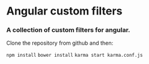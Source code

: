 # Angular custom filters
### A collection of custom filters for angular.

Clone the repository from github and then:

`npm install`
`bower install`
`karma start karma.conf.js`
